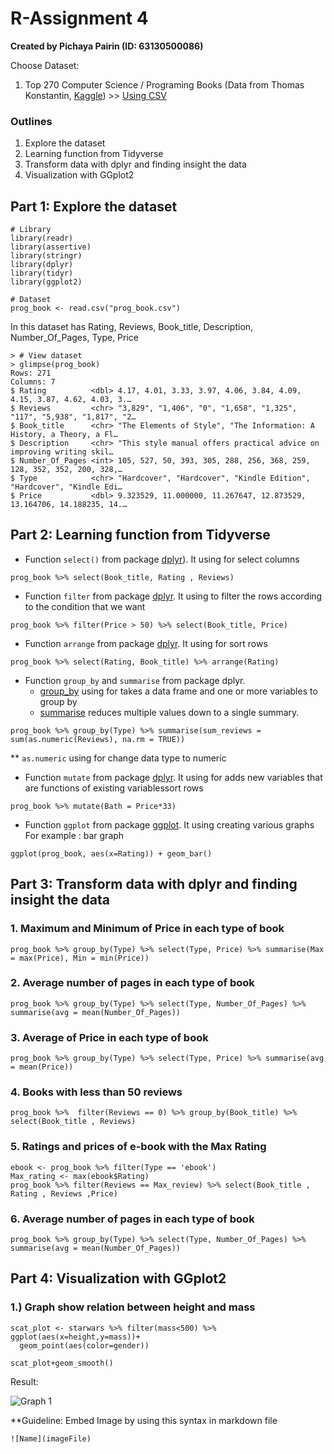 # R-Assignment 4

**Created by Pichaya Pairin (ID: 63130500086)**

Choose Dataset:
1. Top 270 Computer Science / Programing Books (Data from Thomas Konstantin, [Kaggle](https://www.kaggle.com/thomaskonstantin/top-270-rated-computer-science-programing-books)) >> [Using CSV](https://raw.githubusercontent.com/safesit23/INT214-Statistics/main/datasets/prog_book.csv)

### Outlines
1. Explore the dataset
2. Learning function from Tidyverse
3. Transform data with dplyr and finding insight the data
4. Visualization with GGplot2

## Part 1: Explore the dataset

```
# Library
library(readr)
library(assertive)
library(stringr)
library(dplyr)
library(tidyr)
library(ggplot2)

# Dataset
prog_book <- read.csv("prog_book.csv")
```

In this dataset has Rating, Reviews, Book_title, Description, Number_Of_Pages, Type, Price

```
> # View dataset
> glimpse(prog_book)
Rows: 271
Columns: 7
$ Rating          <dbl> 4.17, 4.01, 3.33, 3.97, 4.06, 3.84, 4.09, 4.15, 3.87, 4.62, 4.03, 3.…
$ Reviews         <chr> "3,829", "1,406", "0", "1,658", "1,325", "117", "5,938", "1,817", "2…
$ Book_title      <chr> "The Elements of Style", "The Information: A History, a Theory, a Fl…
$ Description     <chr> "This style manual offers practical advice on improving writing skil…
$ Number_Of_Pages <int> 105, 527, 50, 393, 305, 288, 256, 368, 259, 128, 352, 352, 200, 328,…
$ Type            <chr> "Hardcover", "Hardcover", "Kindle Edition", "Hardcover", "Kindle Edi…
$ Price           <dbl> 9.323529, 11.000000, 11.267647, 12.873529, 13.164706, 14.188235, 14.…

```
## Part 2: Learning function from Tidyverse

- Function `select()` from package [dplyr](https://dplyr.tidyverse.org/articles/dplyr.html#select-columns-with-select)). It using for select columns

```
prog_book %>% select(Book_title, Rating , Reviews)
```


- Function `filter` from package [dplyr](https://dplyr.tidyverse.org/articles/dplyr.html#filter-rows-with-filter). It using to filter the rows according to the condition that we want

```
prog_book %>% filter(Price > 50) %>% select(Book_title, Price)
```

- Function `arrange` from package [dplyr](https://dplyr.tidyverse.org/articles/dplyr.html#arrange-rows-with-arrange). It using for sort rows

```
prog_book %>% select(Rating, Book_title) %>% arrange(Rating)
```

- Function `group_by` and `summarise` from package dplyr. 
  - [group_by](https://dplyr.tidyverse.org/reference/group_by.html) using for takes a data frame and one or more variables to group by
  - [summarise](https://dplyr.tidyverse.org/articles/dplyr.html#summarise-values-with-summarise) reduces multiple values down to a single summary.

```
prog_book %>% group_by(Type) %>% summarise(sum_reviews = sum(as.numeric(Reviews), na.rm = TRUE))
```
** `as.numeric` using for change data type to numeric

- Function `mutate` from package [dplyr](https://dplyr.tidyverse.org/articles/dplyr.html#add-new-columns-with-mutate). It using for adds new variables that are functions of existing variablessort rows

```
prog_book %>% mutate(Bath = Price*33)
```

- Function `ggplot` from package [ggplot](https://ggplot2.tidyverse.org/). It using creating various graphs
For example : bar graph

```
ggplot(prog_book, aes(x=Rating)) + geom_bar()
```

## Part 3: Transform data with dplyr and finding insight the data

### 1. Maximum and Minimum of Price in each type of book
```
prog_book %>% group_by(Type) %>% select(Type, Price) %>% summarise(Max = max(Price), Min = min(Price))
```
### 2. Average number of pages in each type of book
```
prog_book %>% group_by(Type) %>% select(Type, Number_Of_Pages) %>% summarise(avg = mean(Number_Of_Pages))
```
### 3. Average of Price in each type of book
```
prog_book %>% group_by(Type) %>% select(Type, Price) %>% summarise(avg = mean(Price))
```
### 4. Books with less than 50 reviews
```
prog_book %>%  filter(Reviews == 0) %>% group_by(Book_title) %>% select(Book_title , Reviews)
```
### 5. Ratings and prices of e-book with the Max Rating
```
ebook <- prog_book %>% filter(Type == 'ebook')
Max_rating <- max(ebook$Rating)
prog_book %>% filter(Reviews == Max_review) %>% select(Book_title , Rating , Reviews ,Price)
```
### 6. Average number of pages in each type of book
```
prog_book %>% group_by(Type) %>% select(Type, Number_Of_Pages) %>% summarise(avg = mean(Number_Of_Pages))
```


## Part 4: Visualization with GGplot2
### 1.) Graph show relation between height and mass
```
scat_plot <- starwars %>% filter(mass<500) %>% ggplot(aes(x=height,y=mass))+
  geom_point(aes(color=gender))

scat_plot+geom_smooth()
```
Result:

![Graph 1](graph1.png)

**Guideline:
Embed Image by using this syntax in markdown file
````
![Name](imageFile)
````
